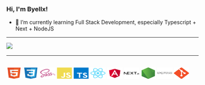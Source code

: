 ### Hi, I'm Byellx!

- 🌱 I’m currently learning Full Stack Development, especially Typescript + Next + NodeJS

<hr>

<div>
  <img height="180em" src="https://github-readme-stats.vercel.app/api/top-langs/?username=Byellx&layout=compact">
</div>

<hr>

<div style="display: inline_block"><br>
  <img align="center" height="30" width="40" src="https://raw.githubusercontent.com/devicons/devicon/master/icons/html5/html5-original.svg">
  <img align="center" height="30" width="40" src="https://raw.githubusercontent.com/devicons/devicon/master/icons/css3/css3-original.svg">
  <img align="center" height="30" width="40" src="https://github.com/devicons/devicon/blob/master/icons/sass/sass-original.svg">
  <!--<img align="center" height="30" width="40" src="https://github.com/devicons/devicon/blob/master/icons/bulma/bulma-plain.svg">-->
  <!--<img align="center" height="30" width="40" src="https://github.com/devicons/devicon/blob/master/icons/tailwindcss/tailwindcss-plain.svg">-->
  <img align="center" height="30" width="40" src="https://raw.githubusercontent.com/devicons/devicon/master/icons/javascript/javascript-plain.svg">
  <img align="center" height="30" width="40" src="https://github.com/devicons/devicon/blob/master/icons/typescript/typescript-original.svg">
  <img align="center" height="30" width="40" src="https://raw.githubusercontent.com/devicons/devicon/master/icons/react/react-original.svg">
  <img align="center" height="30" width="40" src="https://github.com/devicons/devicon/blob/master/icons/angular/angular-original.svg">
  <img align="center" height="30" width="40" src="https://github.com/devicons/devicon/blob/master/icons/nextjs/nextjs-original-wordmark.svg">
  <img align="center" height="30" width="40" src="https://github.com/devicons/devicon/blob/master/icons/nodejs/nodejs-original.svg">
  <img align="center" height="30" width="40" src="https://github.com/devicons/devicon/blob/master/icons/express/express-original-wordmark.svg">
  <img align="center" height="30" width="40" src="https://github.com/devicons/devicon/blob/master/icons/git/git-original.svg">
  <!--<img align="center" height="30" width="40" src="https://github.com/devicons/devicon/blob/master/icons/cplusplus/cplusplus-original.svg">-->
  <!--<img align="center" height="30" width="40" src="https://github.com/devicons/devicon/blob/master/icons/qt/qt-original.svg">-->
</div>
